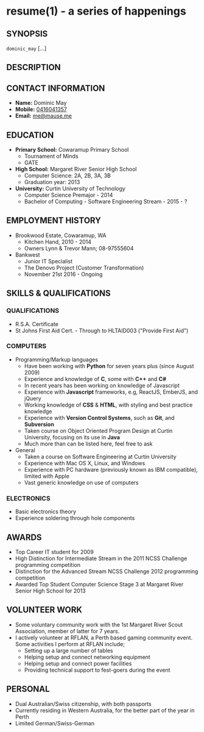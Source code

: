 resume(1) - a series of happenings
==================================

## SYNOPSIS

`dominic_may` [<optional>...] <flags>

## DESCRIPTION

## CONTACT INFORMATION
 * __Name:__ Dominic May
 * __Mobile:__ [0416041357](tel:0061-416-041-357)
 * __Email:__ [me@mause.me](mailto:me+cv@mause.me)

## EDUCATION
 * __Primary School:__ Cowaramup Primary School
      - Tournament of Minds
      - GATE
 * __High School:__ Margaret River Senior High School
     - Computer Science: 2A, 2B, 3A, 3B
     - Graduation year: 2013
 * __University:__ Curtin University of Technology
     - Computer Science Premajor - 2014
     - Bachelor of Computing - Software Engineering Stream - 2015 - ?

## EMPLOYMENT HISTORY
 * Brookwood Estate, Cowaramup, WA
     - Kitchen Hand, 2010 - 2014
     - Owners Lynn &amp; Trevor Mann; 08-97555604
 * Bankwest
      - Junior IT Specialist
      - The Denovo Project (Customer Transformation)
      - November 21st 2016 - Ongoing

## SKILLS &AMP; QUALIFICATIONS
### QUALIFICATIONS
 * R.S.A. Certificate
 * St Johns First Aid Cert. - Through to HLTAID003 ("Provide First Aid")

### COMPUTERS

 * Programming/Markup languages
     - Have been working with **Python** for seven years plus (since August 2009)
     - Experience and knowledge of **C**, some with **C++** and **C#**
     - In recent years has been working on knowledge of Javascript
     - Experience with **Javascript** frameworks, e.g, ReactJS, EmberJS, and jQuery
     - Working knowledge of **CSS** &amp; **HTML**, with styling and best practice knowledge 
     - Experience with **Version Control Systems**, such as **Git**, and **Subversion**  
     - Taken course on Object Oriented Program Design at Curtin University, focusing on its use in **Java**
     - Much more than can be listed here, feel free to ask
 * General
     - Taken a course on Software Engineering at Curtin University
     - Experience with Mac OS X, Linux, and Windows
     - Experience with PC hardware (previously known as IBM compatible), limited with Apple
     - Vast generic knowledge on use of computers

### ELECTRONICS
 * Basic electronics theory
 * Experience soldering through hole components

## AWARDS
 * Top Career IT student for 2009
 * High Distinction for Intermediate Stream in the 2011 NCSS Challenge programming competition
 * Distinction for the Advanced Stream NCSS Challenge 2012 programming competition
 * Awarded Top Student Computer Science Stage 3 at Margaret River Senior High School for 2013

## VOLUNTEER WORK
 * Some voluntary community work with the 1st Margaret River Scout Association, member of latter for 7 years.
 * I actively volunteer at RFLAN, a Perth based gaming community event. Some activities I perform at RFLAN include;
     * Setting up a large number of tables
     * Helping setup and connect networking equipment
     * Helping setup and connect power facilities
     * Providing technical support to fest-goers during the event

## PERSONAL
 * Dual Australian/Swiss citizenship, with both passports
 * Currently residing in Western Australia, for the better part of the year in Perth
 * Limited German/Swiss-German
